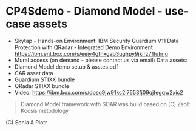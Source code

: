 # CP4Sdemo - Diamond Model - use-case assets

- Skytap - Hands-on Environment: IBM Security Guardium V11 Data Protection with QRadar - Integrated Demo Environment https://ibm.ent.box.com/s/eeiy4gfhxgab3ughpy9jklrz71tukrju
- Mural access (on demand - please contact us via email)
Data assets:
- Diamond Model demo setup & asstes.pdf
- CAR asset data
- Guardium STIXX bundle
- QRadar STIXX bundle
- Video: https://ibm.box.com/s/dpsq9jw91kc2i7653fj09qjfegqw2xic2

> Diamond Model framework with SOAR was build based on (C) Zsolt Kocsis metodology
 
 (C) Sonia & Piotr
